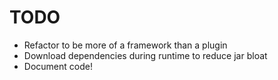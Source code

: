 # TODO

- Refactor to be more of a framework than a plugin
- Download dependencies during runtime to reduce jar bloat
- Document code!
